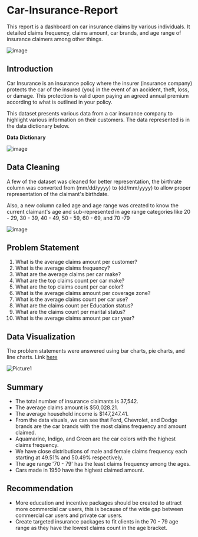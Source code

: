 # Car-Insurance-Report
This report is a dashboard on car insurance claims by various individuals. It detailed claims frequency, claims amount, car brands, and age range of insurance claimers among other things.

![image](https://github.com/oladeeayo/Car-Insurance-Report/assets/13979269/844fb432-77a7-485a-a2b8-402b3f81c853)


## Introduction
Car Insurance is an insurance policy where the insurer (insurance company) protects the car of the insured (you) in the event of an accident, theft, loss, or damage. This protection is valid upon paying an agreed annual premium according to what is outlined in your policy.

This dataset presents various data from a car insurance company to highlight various information on their customers. The data represented is in the data dictionary below.


**Data Dictionary**

![image](https://github.com/oladeeayo/Car-Insurance-Report/assets/13979269/838c6980-02cc-4e19-a0c5-a90f62a2a7d8)


## Data Cleaning

A few of the dataset was cleaned for better representation, the birthrate column was converted from (mm/dd/yyyy) to (dd/mm/yyyy) to allow proper representation of the claimant's birthdate.

Also, a new column called age and age range was created to know the current claimant's age and sub-represented in age range categories like 20 - 29, 30 - 39, 40 - 49, 50 - 59, 60 - 69, and 70 -79

![image](https://github.com/oladeeayo/Car-Insurance-Report/assets/13979269/26fd38a1-a4fa-4d83-a6ea-caa5eb4efd18)

## Problem Statement

1. What is the average claims amount per customer?
2. What is the average claims frequency?
3. What are the average claims per car make?
4. What are the top claims count per car make?
5. What are the top claims count per car color?
6. What is the average claims amount per coverage zone?
7. What is the average claims count per car use?
8. What are the claims count per Education status?
9. What are the claims count per marital status?
10. What is the average claims amount per car year?

## Data Visualization
The problem statements were answered using bar charts, pie charts, and line charts. Link [here]([https://link-url-here.org](https://1drv.ms/x/s!AmaLcLicjjbghUBTp17qbK7V65ei?e=YGiYn4)) 

![Picture1](https://github.com/oladeeayo/Car-Insurance-Report/assets/13979269/d32f4013-18c6-42ce-942b-e3f043eba69e)


## Summary

- The total number of insurance claimants is 37,542.
- The average claims amount is $50,028.21.
- The average household income is $147,247.41.
- From the data visuals, we can see that Ford, Chevrolet, and Dodge brands are the car brands with the most claims frequency and amount claimed.
- Aquamarine, Indigo, and Green are the car colors with the highest claims frequency.
- We have close distributions of male and female claims frequency each starting at 49.51% and 50.49% respectively.
- The age range '70 - 79' has the least claims frequency among the ages.
- Cars made in 1950 have the highest claimed amount.

## Recommendation

- More education and incentive packages should be created to attract more commercial car users, this is because of the wide gap between commercial car users and private car users.
- Create targeted insurance packages to fit clients in the 70 - 79 age range as they have the lowest claims count in the age bracket.




